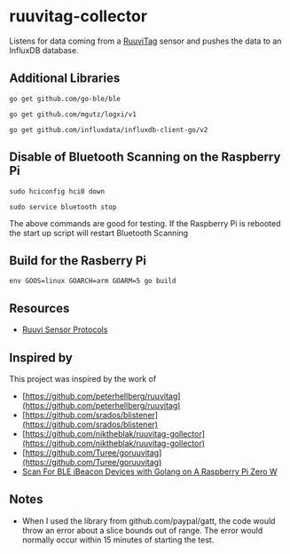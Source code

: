 # ruuvitag-collector

Listens for data coming from a [RuuviTag](https://ruuvi.com/ruuvitag-specs/) sensor and pushes the data to an InfluxDB database.

## Additional Libraries

`go get github.com/go-ble/ble`

`go get github.com/mgutz/logxi/v1`

`go get github.com/influxdata/influxdb-client-go/v2`

## Disable of Bluetooth Scanning on the Raspberry Pi

`sudo hciconfig hci0 down`

`sudo service bluetooth stop`

The above commands are good for testing. If the Raspberry Pi is rebooted the start up script will restart Bluetooth Scanning

## Build for the Rasberry Pi

`env GOOS=linux GOARCH=arm GOARM=5 go build`

## Resources

- [Ruuvi Sensor Protocols](https://github.com/ruuvi/ruuvi-sensor-protocols)

## Inspired by

This project was inspired by the work of

- [https://github.com/peterhellberg/ruuvitag](https://github.com/peterhellberg/ruuvitag)
- [https://github.com/srados/blistener](https://github.com/srados/blistener)
- [https://github.com/niktheblak/ruuvitag-gollector](https://github.com/niktheblak/ruuvitag-gollector)
- [https://github.com/Turee/goruuvitag](https://github.com/Turee/goruuvitag)
- [Scan For BLE iBeacon Devices with Golang on A Raspberry Pi Zero W](https://www.thepolyglotdeveloper.com/2018/02/scan-ble-ibeacon-devices-golang-raspberry-pi-zero-w/)

## Notes

- When I used the library from github.com/paypal/gatt, the code would throw an error about a slice bounds out of range. The error would normally occur within 15 minutes of starting the test.
